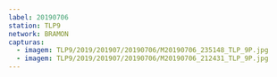 ```yaml
---
label: 20190706
station: TLP9
network: BRAMON
capturas:
  - imagem: TLP9/2019/201907/20190706/M20190706_235148_TLP_9P.jpg
  - imagem: TLP9/2019/201907/20190706/M20190706_212431_TLP_9P.jpg
---
```

